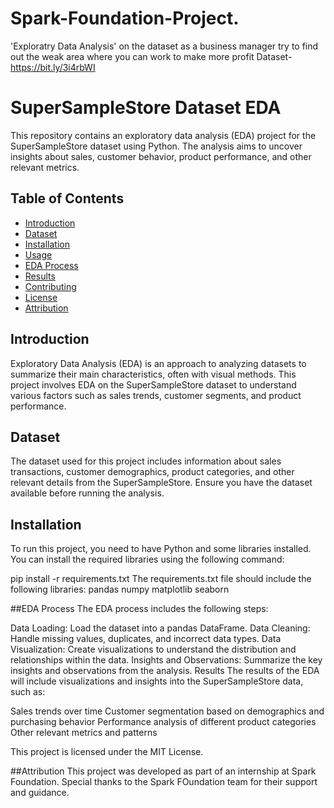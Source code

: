 # Spark-Foundation-Project.

'Exploratry Data Analysis' on the dataset
as a business manager try to find out the weak area where you can work to make more profit 
Dataset- https://bit.ly/3i4rbWI

# SuperSampleStore Dataset EDA

This repository contains an exploratory data analysis (EDA) project for the SuperSampleStore dataset using Python. The analysis aims to uncover insights about sales, customer behavior, product performance, and other relevant metrics.

## Table of Contents

- [Introduction](#introduction)
- [Dataset](#dataset)
- [Installation](#installation)
- [Usage](#usage)
- [EDA Process](#eda-process)
- [Results](#results)
- [Contributing](#contributing)
- [License](#license)
- [Attribution](#attribution)

## Introduction

Exploratory Data Analysis (EDA) is an approach to analyzing datasets to summarize their main characteristics, often with visual methods. This project involves EDA on the SuperSampleStore dataset to understand various factors such as sales trends, customer segments, and product performance.

## Dataset

The dataset used for this project includes information about sales transactions, customer demographics, product categories, and other relevant details from the SuperSampleStore. Ensure you have the dataset available before running the analysis.

## Installation

To run this project, you need to have Python and some libraries installed. You can install the required libraries using the following command:

pip install -r requirements.txt
The requirements.txt file should include the following libraries:
pandas
numpy
matplotlib
seaborn

##EDA Process
The EDA process includes the following steps:

Data Loading: Load the dataset into a pandas DataFrame.
Data Cleaning: Handle missing values, duplicates, and incorrect data types.
Data Visualization: Create visualizations to understand the distribution and relationships within the data.
Insights and Observations: Summarize the key insights and observations from the analysis.
Results
The results of the EDA will include visualizations and insights into the SuperSampleStore data, such as:

Sales trends over time
Customer segmentation based on demographics and purchasing behavior
Performance analysis of different product categories
Other relevant metrics and patterns

This project is licensed under the MIT License. 

##Attribution
This project was developed as part of an internship at Spark Foundation. Special thanks to the Spark FOundation team for their support and guidance.






